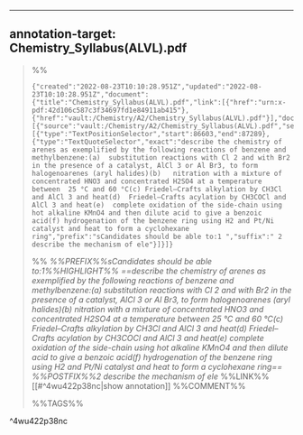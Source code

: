 
---
annotation-target: Chemistry_Syllabus(ALVL).pdf
---


>%%
>```annotation-json
>{"created":"2022-08-23T10:10:28.951Z","updated":"2022-08-23T10:10:28.951Z","document":{"title":"Chemistry_Syllabus(ALVL).pdf","link":[{"href":"urn:x-pdf:42d106c587c3f34697fd1e84911ab415"},{"href":"vault:/Chemistry/A2/Chemistry_Syllabus(ALVL).pdf"}],"documentFingerprint":"42d106c587c3f34697fd1e84911ab415"},"uri":"vault:/Chemistry/A2/Chemistry_Syllabus(ALVL).pdf","target":[{"source":"vault:/Chemistry/A2/Chemistry_Syllabus(ALVL).pdf","selector":[{"type":"TextPositionSelector","start":86603,"end":87289},{"type":"TextQuoteSelector","exact":"describe the chemistry of arenes as exemplified by the following reactions of benzene and methylbenzene:(a)  substitution reactions with Cl 2 and with Br2 in the presence of a catalyst, AlCl 3 or Al Br3, to form halogenoarenes (aryl halides)(b)   nitration with a mixture of concentrated HNO3 and concentrated H2SO4 at a temperature between  25 °C and 60 °C(c) Friedel–Crafts alkylation by CH3Cl and AlCl 3 and heat(d)  Friedel–Crafts acylation by CH3COCl and AlCl 3 and heat(e)  complete oxidation of the side-chain using hot alkaline KMnO4 and then dilute acid to give a benzoic acid(f) hydrogenation of the benzene ring using H2 and Pt/Ni catalyst and heat to form a cyclohexane ring","prefix":"sCandidates should be able to:1 ","suffix":" 2 describe the mechanism of ele"}]}]}
>```
>%%
>*%%PREFIX%%sCandidates should be able to:1%%HIGHLIGHT%% ==describe the chemistry of arenes as exemplified by the following reactions of benzene and methylbenzene:(a)  substitution reactions with Cl 2 and with Br2 in the presence of a catalyst, AlCl 3 or Al Br3, to form halogenoarenes (aryl halides)(b)   nitration with a mixture of concentrated HNO3 and concentrated H2SO4 at a temperature between  25 °C and 60 °C(c) Friedel–Crafts alkylation by CH3Cl and AlCl 3 and heat(d)  Friedel–Crafts acylation by CH3COCl and AlCl 3 and heat(e)  complete oxidation of the side-chain using hot alkaline KMnO4 and then dilute acid to give a benzoic acid(f) hydrogenation of the benzene ring using H2 and Pt/Ni catalyst and heat to form a cyclohexane ring== %%POSTFIX%%2 describe the mechanism of ele*
>%%LINK%%[[#^4wu422p38nc|show annotation]]
>%%COMMENT%%
>
>%%TAGS%%
>
^4wu422p38nc
